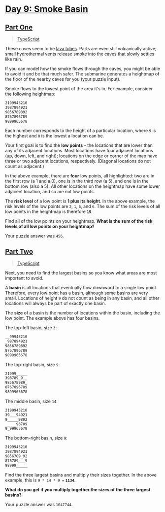 # [Day 9: Smoke Basin](https://adventofcode.com/2021/day/9)

## [Part One](https://adventofcode.com/2021/day/9#part1)

> [TypeScript](/solutions/typescript/2021/09/src/p1.ts)

These caves seem to be [lava tubes](https://en.wikipedia.org/wiki/Lava_tube).
Parts are even still volcanically active; small hydrothermal vents release smoke
into the caves that slowly settles like rain.

If you can model how the smoke flows through the caves, you might be able to
avoid it and be that much safer. The submarine generates a heightmap of the
floor of the nearby caves for you (your puzzle input).

Smoke flows to the lowest point of the area it's in. For example, consider the
following heightmap:

```sh
2199943210
3987894921
9856789892
8767896789
9899965678
```

Each number corresponds to the height of a particular location, where `9` is the
highest and `0` is the lowest a location can be.

Your first goal is to find the **low points** - the locations that are lower
than any of its adjacent locations. Most locations have four adjacent locations
(up, down, left, and right); locations on the edge or corner of the map have
three or two adjacent locations, respectively. (Diagonal locations do not count
as adjacent.)

In the above example, there are **four** low points, all highlighted: two are in
the first row (a 1 and a 0), one is in the third row (a 5), and one is in the
bottom row (also a 5). All other locations on the heightmap have some lower
adjacent location, and so are not low points.

The **risk level** of a low point is **1 plus its height**. In the above
example, the risk levels of the low points are `2`, `1`, `6`, and `6`. The sum
of the risk levels of all low points in the heightmap is therefore **`15`**.

Find all of the low points on your heightmap. **What is the sum of the risk**
**levels of all low points on your heightmap?**

Your puzzle answer was `456`.

## [Part Two](https://adventofcode.com/2021/day/9#part2)

> [TypeScript](/solutions/typescript/2021/09/src/p2.ts)

Next, you need to find the largest basins so you know what areas are most
important to avoid.

A **basin** is all locations that eventually flow downward to a single low
point. Therefore, every low point has a basin, although some basins are very
small. Locations of height `9` do not count as being in any basin, and all other
locations will always be part of exactly one basin.

The **size** of a basin is the number of locations within the basin, including
the low point. The example above has four basins.

The top-left basin, size `3`:

```sh
__99943210
_987894921
9856789892
8767896789
9899965678
```

The top-right basin, size `9`:

```sh
21999_____
398789_9__
985678989_
8767896789
9899965678
```

The middle basin, size `14`:

```sh
2199943210
39___94921
9_____9892
_____96789
9_99965678
```

The bottom-right basin, size `9`:

```sh
2199943210
3987894921
9856789_92
876789___9
98999_____
```

Find the three largest basins and multiply their sizes together. In the above
example, this is `9 * 14 * 9 =` **`1134`**.

**What do you get if you multiply together the sizes of the three largest**
**basins?**

Your puzzle answer was `1047744`.
